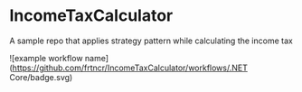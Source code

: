# IncomeTaxCalculator
A sample repo that applies strategy pattern while calculating the income tax

![example workflow name](https://github.com/frtncr/IncomeTaxCalculator/workflows/.NET Core/badge.svg)
